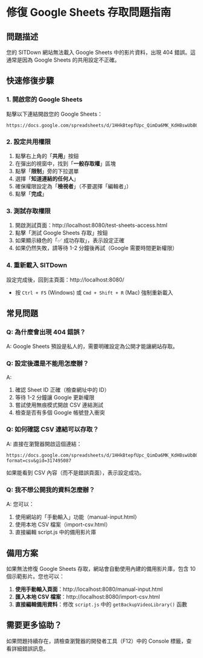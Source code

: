 # 修復 Google Sheets 存取問題指南

## 問題描述
您的 SITDown 網站無法載入 Google Sheets 中的影片資料，出現 404 錯誤。這通常是因為 Google Sheets 的共用設定不正確。

## 快速修復步驟

### 1. 開啟您的 Google Sheets
點擊以下連結開啟您的 Google Sheets：
```
https://docs.google.com/spreadsheets/d/1HHkBtepfUpc_QimDa6MK_KdHBswUbBGuWrWQzt15YDw/edit
```

### 2. 設定共用權限
1. 點擊右上角的「**共用**」按鈕
2. 在彈出的視窗中，找到「**一般存取權**」區塊
3. 點擊「**限制**」旁的下拉選單
4. 選擇「**知道連結的任何人**」
5. 確保權限設定為「**檢視者**」（不要選擇「編輯者」）
6. 點擊「**完成**」

### 3. 測試存取權限
1. 開啟測試頁面：http://localhost:8080/test-sheets-access.html
2. 點擊「測試 Google Sheets 存取」按鈕
3. 如果顯示綠色的「✅ 成功存取」，表示設定正確
4. 如果仍然失敗，請等待 1-2 分鐘後再試（Google 需要時間更新權限）

### 4. 重新載入 SITDown
設定完成後，回到主頁面：http://localhost:8080/
- 按 `Ctrl + F5` (Windows) 或 `Cmd + Shift + R` (Mac) 強制重新載入

## 常見問題

### Q: 為什麼會出現 404 錯誤？
A: Google Sheets 預設是私人的，需要明確設定為公開才能讓網站存取。

### Q: 設定後還是不能用怎麼辦？
A: 
1. 確認 Sheet ID 正確（檢查網址中的 ID）
2. 等待 1-2 分鐘讓 Google 更新權限
3. 嘗試使用無痕模式開啟 CSV 連結測試
4. 檢查是否有多個 Google 帳號登入衝突

### Q: 如何確認 CSV 連結可以存取？
A: 直接在瀏覽器開啟這個連結：
```
https://docs.google.com/spreadsheets/d/1HHkBtepfUpc_QimDa6MK_KdHBswUbBGuWrWQzt15YDw/export?format=csv&gid=317495087
```
如果能看到 CSV 內容（而不是錯誤頁面），表示設定成功。

### Q: 我不想公開我的資料怎麼辦？
A: 您可以：
1. 使用網站的「手動輸入」功能（manual-input.html）
2. 使用本地 CSV 檔案（import-csv.html）
3. 直接編輯 script.js 中的備用影片庫

## 備用方案

如果無法修復 Google Sheets 存取，網站會自動使用內建的備用影片庫，包含 10 個示範影片。您也可以：

1. **使用手動輸入頁面**：http://localhost:8080/manual-input.html
2. **匯入本地 CSV 檔案**：http://localhost:8080/import-csv.html
3. **直接編輯備用資料**：修改 `script.js` 中的 `getBackupVideoLibrary()` 函數

## 需要更多協助？

如果問題持續存在，請檢查瀏覽器的開發者工具（F12）中的 Console 標籤，查看詳細錯誤訊息。 